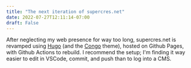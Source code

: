 ```yaml
---
title: "The next iteration of supercres.net"
date: 2022-07-27T12:11:14-07:00
draft: False
---
```


After neglecting my web presence for way too long, supercres.net is revamped using [Hugo](http://gohugo.io) (and the [Congo](https://github.com/jpanther/congo) theme), hosted on Github Pages, with Github Actions to rebuild. I recommend the setup; I'm finding it way easier to edit in VSCode, commit, and push than to log into a CMS.